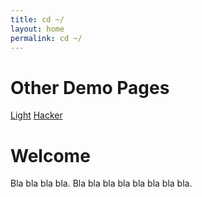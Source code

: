 ```yaml
---
title: cd ~/
layout: home
permalink: cd ~/
---
```


# Other Demo Pages

[Light](https://b2a3e8.github.io/jekyll-theme-console-demo-light/)
[Hacker](https://b2a3e8.github.io/jekyll-theme-console-demo-hacker/)

# Welcome

Bla bla bla bla. Bla bla bla bla bla bla bla bla.

